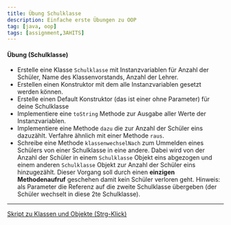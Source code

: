 ```yaml
---
title: Übung Schulklasse
description: Einfache erste Übungen zu OOP
tag: [java, oop]
tags: [assignment,3AHITS]
---
```


#### Übung (Schulklasse)

- Erstelle eine Klasse `Schulklasse` mit Instanzvariablen für Anzahl der Schüler, Name des Klassenvorstands, Anzahl der Lehrer.
- Erstellen einen Konstruktor mit dem alle Instanzvariablen gesetzt werden können.
- Erstelle einen Default Konstruktor (das ist einer ohne Parameter) für deine Schulklasse
- Implementiere eine `toString` Methode zur Ausgabe aller Werte der Instanzvariablen.
- Implementiere eine Methode `dazu` die zur Anzahl der Schüler eins dazuzählt. Verfahre ähnlich mit einer Methode `raus`.
- Schreibe eine Methode `klassenwechselNach` zum Ummelden eines Schülers von einer Schulklasse in eine andere. Dabei wird von der Anzahl der Schüler in einem `Schulklasse` Objekt eins abgezogen und einem anderen `Schulklasse` Objekt zur Anzahl der Schüler eins hinzugezählt. Dieser Vorgang soll durch einen **einzigen Methodenaufruf** geschehen damit kein Schüler verloren geht. Hinweis: als Parameter die Referenz auf die zweite Schulklasse übergeben (der Schüler wechselt in diese 2te Schulklasse).

---

[Skript zu Klassen und Objekte (Strg-Klick)](https://matejkaf.github.io/Doc/Java_3/02_KlassenUndObjekte/KlassenUndObjekte)
